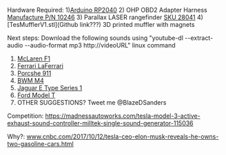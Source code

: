 Hardware Required:
1)[Arduino RP2040](https://blog.arduino.cc/2021/01/20/welcome-raspberry-pi-to-the-world-of-microcontrollers/)
2) OHP OBD2 Adapter Harness [Manufacture P/N 10246](www.amazon.com/dp/B08DXY5KVX/ref=cm_sw_r_cp_api_glt_fabc_M5VV59NMV6AZKJVCRG4D?)
3) Parallax LASER rangefinder [SKU 28041](https://www.parallax.com/product/laserping-2m-rangefinder/)
4) [TesMufflerV1.stl](Github link???) 3D printed muffler with magnets


Next steps:
Download the following sounds using "youtube-dl --extract-audio --audio-format mp3 http://videoURL" linux command
1) [McLaren F1](www.youtube.com/watch?v=mOI8GWoMF4M) <br>
2) [Ferrari LaFerrari](https://www.youtube.com/watch?v=B4Th3LxCgb4) <br>
3) [Porcshe 911](https://www.youtube.com/watch?v=O1Kyt1qDL30) <br>
4) [BWM M4](https://www.youtube.com/watch?v=0RFoYCG4_TE) <br>
5) [Jaguar E Type Series 1](https://www.youtube.com/watch?v=44sNpPYw5Bo) <br>
6) [Ford Model T](https://www.dailymotion.com/video/x35n5if) <br>
7) OTHER SUGGESTIONS? Tweet me @BlazeDSanders <br>


Competition: https://madnessautoworks.com/tesla-model-3-active-exhaust-sound-controller-milltek-single-sound-generator-115036 <br>


Why?: www.cnbc.com/2017/10/12/tesla-ceo-elon-musk-reveals-he-owns-two-gasoline-cars.html <br>
